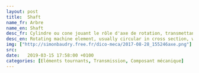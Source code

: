```yaml
---
layout: post
title:  Shaft
name_fr: Arbre
name_en: Shaft
desc_fr: Cylindre ou cone jouant le rôle d'axe de rotation, transmettant un couple.
desc_en: Rotating machine element, usually circular in cross section, which is used to transmit power from one part to another, or from a machine which produces power to a machine which absorbs power.
img: ["http://simonbaudry.free.fr/dico-meca/2017-08-28_155246axe.png"] 
src: 
date:   2019-03-15 17:58:00 +0100
categories: [Eléments tournants, Transmission, Composant mécanique]
---
```

